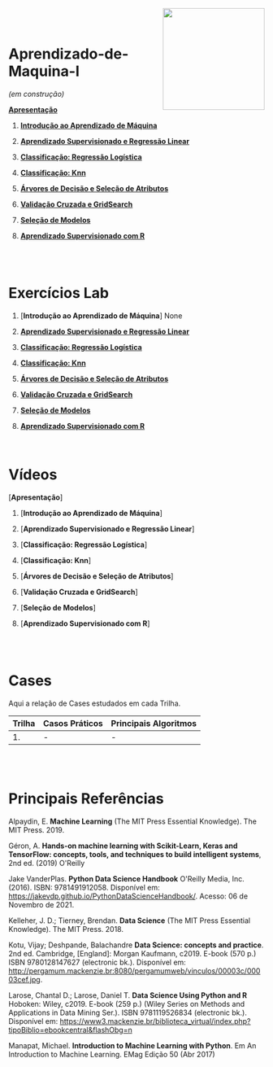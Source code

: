 <a href="url"><img src="http://meusite.mackenzie.br/rogerio/mackenzie_logo/UPM.2_horizontal_vermelho.jpg" align="right" width="200" ></a>

<br>

<br>

# Aprendizado-de-Maquina-I

*(em construção)*

[**Apresentação**](https://colab.research.google.com/github/Rogerio-mack/Machine-Learning-I/blob/main/ML0_Apresentacao.ipynb)

1. [**Introdução ao Aprendizado de Máquina**](https://colab.research.google.com/github/Rogerio-mack/Machine-Learning-I/blob/main/ML1_introducao.ipynb)

2. [**Aprendizado Supervisionado e Regressão Linear**](https://colab.research.google.com/github/Rogerio-mack/Machine-Learning-I/blob/main/ML2_Regressao.ipynb)

3. [**Classificação: Regressão Logística**](https://colab.research.google.com/github/Rogerio-mack/Machine-Learning-I/blob/main/ML3_RegressaoLogistica.ipynb)

4. [**Classificação: Knn**](https://colab.research.google.com/github/Rogerio-mack/Machine-Learning-I/blob/main/ML4_Knn.ipynb)

5. [**Árvores de Decisão e Seleção de Atributos**](https://colab.research.google.com/github/Rogerio-mack/Machine-Learning-I/blob/main/ML5_DecisionTrees.ipynb)

6. [**Validação Cruzada e GridSearch**](https://colab.research.google.com/github/Rogerio-mack/Machine-Learning-I/blob/main/ML6_CV_GridSearch.ipynb)

7. [**Seleção de Modelos**](https://colab.research.google.com/github/Rogerio-mack/Machine-Learning-I/blob/main/ML7_SelecaoDeModelos.ipynb)

8. [**Aprendizado Supervisionado com R**](https://colab.research.google.com/github/Rogerio-mack/Machine-Learning-I/blob/main/ML8_R.ipynb)
<br>

<br> 

# Exercícios Lab

1. [**Introdução ao Aprendizado de Máquina**] None

2. [**Aprendizado Supervisionado e Regressão Linear**](https://colab.research.google.com/github/Rogerio-mack/Machine-Learning-I/blob/main/ML2_Regressao_ex.ipynb)

3. [**Classificação: Regressão Logística**](https://colab.research.google.com/github/Rogerio-mack/Machine-Learning-I/blob/main/ML3_RegressaoLogistica_ex.ipynb)

4. [**Classificação: Knn**](https://colab.research.google.com/github/Rogerio-mack/Machine-Learning-I/blob/main/ML4_Knn_ex.ipynb)

5. [**Árvores de Decisão e Seleção de Atributos**](https://colab.research.google.com/github/Rogerio-mack/Machine-Learning-I/blob/main/ML5_DecisionTrees_ex.ipynb)

6. [**Validação Cruzada e GridSearch**](https://colab.research.google.com/github/Rogerio-mack/Machine-Learning-I/blob/main/ML6_CV_GridSearch_ex.ipynb)

7. [**Seleção de Modelos**](https://colab.research.google.com/github/Rogerio-mack/Machine-Learning-I/blob/main/ML7_SelecaoDeModelos_ex.ipynb)

8. [**Aprendizado Supervisionado com R**](https://colab.research.google.com/github/Rogerio-mack/Machine-Learning-I/blob/main/ML8_R_ex.ipynb)

<br>
 

# Vídeos

[**Apresentação**] 

1. [**Introdução ao Aprendizado de Máquina**] 

2. [**Aprendizado Supervisionado e Regressão Linear**] 

3. [**Classificação: Regressão Logística**] 

4. [**Classificação: Knn**] 

5. [**Árvores de Decisão e Seleção de Atributos**] 

6. [**Validação Cruzada e GridSearch**] 

7. [**Seleção de Modelos**] 

8. [**Aprendizado Supervisionado com R**] 
 
<br>
<br>

# Cases

Aqui a relação de Cases estudados em cada Trilha.

| Trilha | Casos Práticos                                                          | Principais Algoritmos          |
|--------|-------------------------------------------------------------------------|--------------------------------|
| 1.     | -                                                                       | -                              |

<br>

<br> 

# Principais Referências

Alpaydin, E. **Machine Learning** (The MIT Press Essential Knowledge). The MIT Press. 2019.

Géron, A. **Hands-on machine learning with Scikit-Learn, Keras and TensorFlow: concepts, tools, and techniques to build intelligent systems**, 2nd ed. (2019) O'Reilly

Jake VanderPlas. **Python Data Science Handbook**  O'Reilly Media, Inc. (2016). ISBN: 9781491912058. Disponível em: https://jakevdp.github.io/PythonDataScienceHandbook/. Acesso: 06 de Novembro de 2021.

Kelleher, J. D.; Tierney, Brendan. **Data Science** (The MIT Press Essential Knowledge). The MIT Press. 2018.

Kotu, Vijay; Deshpande, Balachandre **Data Science: concepts and practice**. 2nd ed. Cambridge, [England]: Morgan Kaufmann, c2019. E-book (570 p.) ISBN 9780128147627 (electronic bk.). Disponível em: http://pergamum.mackenzie.br:8080/pergamumweb/vinculos/00003c/00003cef.jpg.

Larose, Chantal D.; Larose, Daniel T. **Data Science Using Python and R** Hoboken: Wiley, c2019. E-book (259 p.) (Wiley Series on Methods and Applications in Data Mining Ser.). ISBN 9781119526834 (electronic bk.). Disponível em: https://www3.mackenzie.br/biblioteca_virtual/index.php?tipoBiblio=ebookcentral&flashObg=n

Manapat, Michael. **Introduction to Machine Learning with Python**. Em An Introduction to Machine Learning. EMag Edição 50 (Abr 2017)




